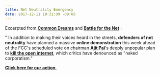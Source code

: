 ```yaml
---
title: Net Neutrality Emergency
date: 2017-12-11 19:31:00 -08:00
---
```


Excerpted from [**Common Dreams**](https://www.commondreams.org/?utm_term=Common%20Dreams&utm_campaign=News%20%2526%20Views%20%7C%20Massive%20%27Break%20the%20Internet%27%20Revolt%20This%20Week%20to%20%27Save%20Net%20Neutrality%27%20&utm_content=email&utm_source=Act-On+Software&utm_medium=email&cm_mmc=Act-On%20Software-_-email-_-News%20%2526%20Views%20%7C%20Massive%20%27Break%20the%20Internet%27%20Revolt%20This%20Week%20to%20%27Save%20Net%20Neutrality%27%20-_-Common%20Dreams) and [**Battle for the Net**](https://www.battleforthenet.com/)  :

"  In addition to making their voices heard in the streets, **defenders of net neutrality** have planned a massive **online demonstration** this week ahead of the FCC's scheduled vote on chairman [**Ajit Pai**](https://www.fcc.gov/about/leadership/ajit-pai)'s deeply unpopular plan to **[kill the open internet](https://www.pbs.org/newshour/show/fcc-chair-ajit-pai-explains-wants-scrap-net-neutrality)**, which critics have denounced as "naked corporatism."

[**Click here for our action**.](https://www.battleforthenet.com/july12/)

